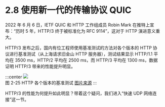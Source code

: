 # 2.8 使用新一代的传输协议 QUIC

2022 年 6 月 6 日，IETF QUIC 和 HTTP 工作组成员 Robin Mark 在推特上宣布：“历时 5 年，HTTP/3 终于被标准化为 RFC 9114”，这对于 HTTP 演进意义重大。

HTTP/3 发布之后，国内有位工程师使用基准测试的方法对各个版本的 HTTP 协议进行基准测试（从上海请求旧金山 HTTP 服务器），测试结果显示 HTTP/1.1 平均在 3500 ms，HTTP/2 平均在 2500 ms，而 HTTP/3 平均在 1300 ms，数据证明 HTTP/3 带来的性能提升明显。

:::center
  ![](../assets/http3.png)<br/>
  图 2-25 HTTP 各个版本的基准测试 [图片来源](https://www.cnblogs.com/myshowtime/p/16227260.html)
:::

HTTP/3 的性能为何提升如此明显？带着这个疑问，我们进入“快速 UDP 网络连接”这一节。